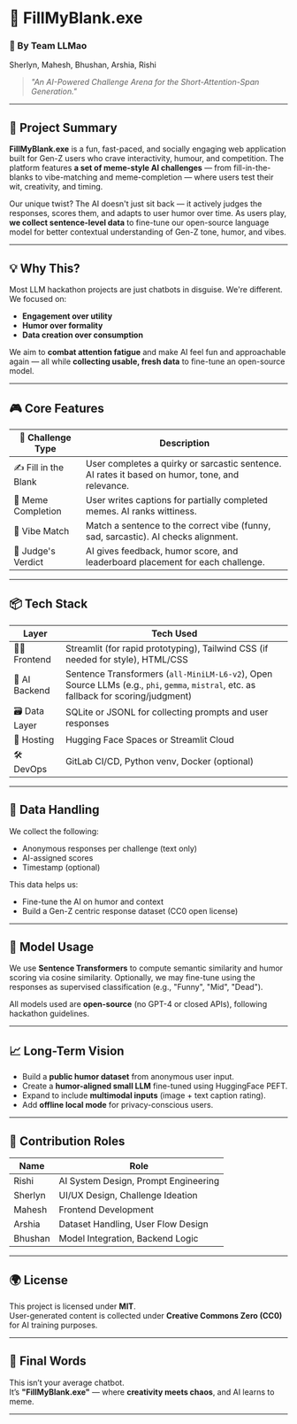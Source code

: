 # 🧠 FillMyBlank.exe  
### 🚀 By Team LLMao  
Sherlyn, Mahesh, Bhushan, Arshia, Rishi  

> _"An AI-Powered Challenge Arena for the Short-Attention-Span Generation."_

---

## 🎯 Project Summary

**FillMyBlank.exe** is a fun, fast-paced, and socially engaging web application built for Gen-Z users who crave interactivity, humour, and competition. The platform features **a set of meme-style AI challenges** — from fill-in-the-blanks to vibe-matching and meme-completion — where users test their wit, creativity, and timing.  

Our unique twist? The AI doesn't just sit back — it actively judges the responses, scores them, and adapts to user humor over time. As users play, **we collect sentence-level data** to fine-tune our open-source language model for better contextual understanding of Gen-Z tone, humor, and vibes.

---

## 💡 Why This?

Most LLM hackathon projects are just chatbots in disguise. We're different.  
We focused on:
- **Engagement over utility**
- **Humor over formality**
- **Data creation over consumption**

We aim to **combat attention fatigue** and make AI feel fun and approachable again — all while **collecting usable, fresh data** to fine-tune an open-source model.

---

## 🎮 Core Features

| 🧪 Challenge Type      | Description |
|------------------------|-------------|
| ✍️ Fill in the Blank   | User completes a quirky or sarcastic sentence. AI rates it based on humor, tone, and relevance. |
| 📸 Meme Completion     | User writes captions for partially completed memes. AI ranks wittiness. |
| 🧠 Vibe Match          | Match a sentence to the correct vibe (funny, sad, sarcastic). AI checks alignment. |
| 🤖 Judge's Verdict     | AI gives feedback, humor score, and leaderboard placement for each challenge.|

---

## 📦 Tech Stack

| Layer       | Tech Used |
|-------------|-----------|
| 👩‍🎨 Frontend   | Streamlit (for rapid prototyping), Tailwind CSS (if needed for style), HTML/CSS |
| 🧠 AI Backend | Sentence Transformers (`all-MiniLM-L6-v2`), Open Source LLMs (e.g., `phi`, `gemma`, `mistral`, etc. as fallback for scoring/judgment) |
| 🗃️ Data Layer  | SQLite or JSONL for collecting prompts and user responses |
| 🚀 Hosting    | Hugging Face Spaces or Streamlit Cloud |
| 🛠️ DevOps     | GitLab CI/CD, Python venv, Docker (optional) |

---

## 🔐 Data Handling

We collect the following:
- Anonymous responses per challenge (text only)
- AI-assigned scores
- Timestamp (optional)

This data helps us:
- Fine-tune the AI on humor and context
- Build a Gen-Z centric response dataset (CC0 open license)

---

## 🧠 Model Usage

We use **Sentence Transformers** to compute semantic similarity and humor scoring via cosine similarity. Optionally, we may fine-tune using the responses as supervised classification (e.g., "Funny", "Mid", "Dead").

All models used are **open-source** (no GPT-4 or closed APIs), following hackathon guidelines.

---

## 📈 Long-Term Vision

- Build a **public humor dataset** from anonymous user input.
- Create a **humor-aligned small LLM** fine-tuned using HuggingFace PEFT.
- Expand to include **multimodal inputs** (image + text caption rating).
- Add **offline local mode** for privacy-conscious users.

---

## 🤝 Contribution Roles

| Name     | Role             |
|----------|------------------|
| Rishi    | AI System Design, Prompt Engineering |
| Sherlyn  | UI/UX Design, Challenge Ideation |
| Mahesh   | Frontend Development |
| Arshia   | Dataset Handling, User Flow Design |
| Bhushan  | Model Integration, Backend Logic |

---

## 🌍 License

This project is licensed under **MIT**.  
User-generated content is collected under **Creative Commons Zero (CC0)** for AI training purposes.

---

## 🧠 Final Words

This isn’t your average chatbot.  
It’s **"FillMyBlank.exe"** — where **creativity meets chaos**, and AI learns to meme.

---
